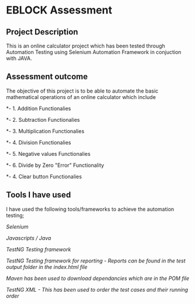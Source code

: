 
# EBLOCK Assessment 


## Project Description

This is an online calculator project which has been tested through Automation Testing using Selenium Automation Framework in conjuction with JAVA.

## Assessment outcome

The objective of this project is to be able to automate the basic mathematical operations of an online calculator which include

*- 1. Addition Functionalies

*- 2. Subtraction Functionalies

*- 3. Multiplication Functionalies

*- 4. Division Functionalies

*- 5. Negative values Functionalies

*- 6. Divide by Zero "Error" Functionality

*- 4. Clear button Functionalies


## Tools I have used
	
I have used the following tools/frameworks to achieve the automation testing;

*Selenium*

*Javascripts / Java*

*TestNG Testing framework*

*TestNG Testing framework for reporting - Reports can be found in the test output folder in the index.html file*

*Maven has been used to download dependancies which are in the POM file*

*TestNG XML - This has been used to order the test cases and their running order*



